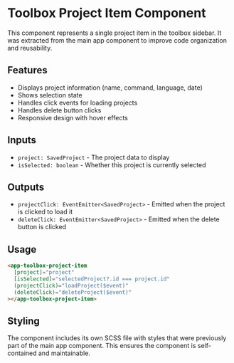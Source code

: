 # Toolbox Project Item Component

This component represents a single project item in the toolbox sidebar. It was extracted from the main app component to improve code organization and reusability.

## Features

- Displays project information (name, command, language, date)
- Shows selection state
- Handles click events for loading projects
- Handles delete button clicks
- Responsive design with hover effects

## Inputs

- `project: SavedProject` - The project data to display
- `isSelected: boolean` - Whether this project is currently selected

## Outputs

- `projectClick: EventEmitter<SavedProject>` - Emitted when the project is clicked to load it
- `deleteClick: EventEmitter<SavedProject>` - Emitted when the delete button is clicked

## Usage

```html
<app-toolbox-project-item
  [project]="project"
  [isSelected]="selectedProject?.id === project.id"
  (projectClick)="loadProject($event)"
  (deleteClick)="deleteProject($event)"
></app-toolbox-project-item>
```

## Styling

The component includes its own SCSS file with styles that were previously part of the main app component. This ensures the component is self-contained and maintainable.
